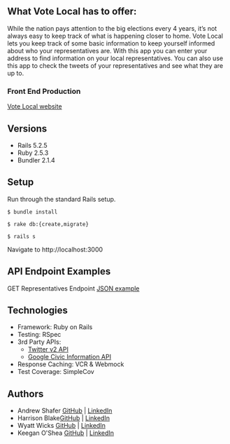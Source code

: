 ## What Vote Local has to offer:
While the nation pays attention to the big elections every 4 years, it’s not always easy to keep track of what is happening closer to home. Vote Local lets you keep track of some basic information to keep yourself informed about who your representatives are. With this app you can enter your address to find information on your local representatives. You can also use this app to check the tweets of your representatives and see what they are up to.
### Front End Production
[Vote Local website](https://vote-local-fe.herokuapp.com)

## Versions
- Rails 5.2.5
- Ruby 2.5.3
- Bundler 2.1.4

## Setup
Run through the standard Rails setup.

```$ bundle install```

```$ rake db:{create,migrate}```

```$ rails s```

Navigate to http://localhost:3000

## API Endpoint Examples
GET Representatives Endpoint [JSON example](https://www.postman.com/collections/61c4f82d8f0acfe7cb94)


## Technologies
- Framework: Ruby on Rails
- Testing: RSpec
- 3rd Party APIs:
  - [Twitter v2 API](https://developer.twitter.com/en/products/twitter-api)
  - [Google Civic Information API](https://developers.google.com/civic-information)
- Response Caching: VCR & Webmock
- Test Coverage: SimpleCov

## Authors  
* Andrew Shafer [GitHub](https://github.com/Aphilosopher30) | [LinkedIn](https://www.linkedin.com/in/andrew-shafer-0631ab20a/)
* Harrison Blake[GitHub](https://github.com/harrison-blake) | [LinkedIn](https://www.linkedin.com/in/harrison-blake-802094200/)
* Wyatt Wicks [GitHub](https://github.com/Wyattwicks) | [LinkedIn](https://www.linkedin.com/in/wyattwicks/)
* Keegan O'Shea [GitHub](https://github.com/koshea9) | [LinkedIn](https://www.linkedin.com/in/keegan-oshea/)
